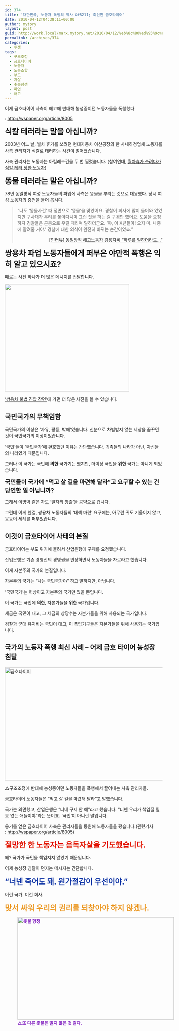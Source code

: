 ```yaml
---
id: 374
title: '대한민국, 노동자 폭행의 역사 &#8211; 최신판 금호타이어'
date: 2010-04-12T04:38:11+00:00
author: mytory
layout: post
guid: http://work.local/marx.mytory.net/2010/04/12/%eb%8c%80%ed%95%9c%eb%af%bc%ea%b5%ad-%eb%85%b8%eb%8f%99%ec%9e%90-%ed%8f%ad%ed%96%89%ec%9d%98-%ec%97%ad%ec%82%ac-%ec%b5%9c%ec%8b%a0%ed%8c%90-%ea%b8%88%ed%98%b8%ed%83%80%ec%9d%b4%ec%96%b4/
permalink: /archives/374
categories:
  - 투쟁
tags:
  - 구조조정
  - 금호타이어
  - 노동자
  - 노동조합
  - 부도
  - 자살
  - 촛불항쟁
  - 파업
  - 해고
---
```

어제 금호타이어 사측이 해고에 반대해 농성중이던 노동자들을 폭행했다&nbsp;

:&nbsp;<http://wspaper.org/article/8005>

<meta http-equiv="content-type" content="text/html; charset=utf-8" />


<span style="font-size: 18pt; "><b>식칼 테러라는 말을 아십니까?</b></span>

2003년 어느 날, 월차 휴가를 쓰려던 현대자동차 아산공장의 한 사내하청업체 노동자를 사측 관리자가 식칼로 테러하는 사건이 벌어졌습니다.

사측 관리자는 노동자는 아킬레스건을 두 번 찔렀습니다. (참여연대, <a href="http://blog.peoplepower21.org/Welfare/8630" target="_blank" title="[http://blog.peoplepower21.org/Welfare/8630]로 이동합니다.">월차휴가 쓰려다가 식칼 테러 당한 노동자</a>)

<span style="font-size: 18pt; "><b>똥물 테러라는 말은 아십니까?</b></span>

78년 동일방직 여성 노동자들의 파업에 사측은 똥물을 뿌리는 것으로 대응했다. 당시 여성 노동자의 증언을 들어 봅시다.

> &#8220;나도 &#8216;똥물사건&#8217; 때 정면으로 &#8216;똥물&#8217;을 맞았어요. 경찰이 회사에 많이 들어와 있었지만 구사대가 우리를 쫓아다니며 그런 짓을 하는 걸 구경만 했어요. 도움을 요청하자 경찰들은 곤봉으로 우릴 때리며 말하더군요. &#8216;야, 이 X년들아! 오지 마. 나중에 말려줄 거야.&#8217; 경찰에 대한 의식이 완전히 바뀌는 순간이었죠.&#8221;&nbsp; 
> 
> <p style="text-align: right; ">
>   <a href="http://www.ohmynews.com/NWS_Web/view/at_pg.aspx?CNTN_CD=A0000322165" target="_blank" title="[http://www.ohmynews.com/NWS_Web/view/at_pg.aspx?CNTN_CD=A0000322165]로 이동합니다.">[인터뷰] 동일방직 해고노동자 김용자씨 &#8220;하루를 일하더라도&#8230;&#8221;</a>
> </p>

<span style="font-size: 18pt; "><b>쌍용차 파업 노동자들에게 퍼부은 야만적 폭행은 익히 알고 있으시죠?</b></span>

때로는 사진 하나가 더 많은 메시지를 전달합니다.

<img src="http://work.local/marx.mytory.net/wp-content/uploads/1/cfile24.uf.1561A3014BC29A632B990A.jpg" class="aligncenter" width="397" height="342" alt="" filename="구타2-2.jpg" filemime="image/jpeg" />

<a href="http://spar2003.tistory.com/119" target="_blank" title="[http://spar2003.tistory.com/119]로 이동합니다.">&#8216;쌍용차 불법 진압 장면&#8217;</a>에 가면 더 많은 사진을 볼 수 있습니다.

## 국민국가의 무책임함
  


국민국가의 이상은 &#8216;자유, 평등, 박애&#8217;였습니다. 신분으로 차별받지 않는 세상을 꿈꾸던 것이 국민국가의 이상이었습니다. 

&#8216;국민&#8217;들이 &#8216;국민국가&#8217;에 환호했던 이유는 간단했습니다. 귀족들의 나라가 아닌, 자신들의 나라였기 때문입니다.

그러나 이 국가는 국민에 **의한** 국가기는 했지만, 더이상 국민을 **위한** 국가는 아니게 되었습니다.

<span style="font-size: 14pt; "><b>국민들이 국가에 &#8220;먹고 살 길을 마련해 달라&#8221;고 요구할 수 있는 건 당연한 일 아닙니까?</b></span>

그래서 이명박 같은 자도 &#8216;일자리 창출&#8217;을 공약으로 겁니다.

그런데 이게 웬걸, 쌍용차 노동자들의 &#8216;대책 마련&#8217; 요구에는, 아무런 귀도 기울이지 않고, 몽둥이 세례를 퍼부었습니다.

## 이것이 금호타이어 사태의 본질

금호타이어는 부도 위기에 몰려서 산업은행에 구제를 요청했습니다.

산업은행은 기존 경영진의 경영권을 인정하면서 노동자들을 자르라고 했습니다.

이게 자본주의 국가의 본질입니다.

자본주의 국가는 &#8220;나는 국민국가야&#8221; 하고 말하지만, 아닙니다.

&#8216;국민국가&#8217;는 허상이고 자본주의 국가만 있을 뿐입니다.

이 국가는 국민에 **의한**, 자본가들을 **위한** 국가입니다.

세금은 국민이 내고, 그 세금의 상당수는 자본가들을 위해 사용되는 국가입니다.

경찰과 군대 유지비는 국민이 대고, 이 폭압기구들은 자본가들을 위해 사용되는 국가입니다.

## 국가의 노동자 폭행 최신 사례 &#8211; 어제 금호 타이어 농성장 침탈<figure style="width: 540px" class="wp-caption aligncenter">

<img src="http://work.local/marx.mytory.net/wp-content/uploads/1/cfile21.uf.1719280E4BC2A13085D4AF.jpg" width="540" height="360" alt="금호타이어" filename="cfile21.uf.1719280E4BC2A13085D4AF.jpg" filemime="" /><figcaption class="wp-caption-text">△구조조정에 반대해 농성중이던 노동자들을 폭행해서 끌어내는 사측 관리자들.</figcaption></figure> 

금호타이어 노동자들은 &#8220;먹고 살 길을 마련해 달라&#8221;고 말했습니다.

국가는 외면했고, 산업은행은 &#8220;너네 구제 안 해&#8221;라고 했습니다. &#8220;너넨 우리가 책임질 필요 없는 애들이야&#8221;라는 뜻이죠. &#8216;국민&#8217;이 아니란 말입니다.

용기를 얻은 금호타이어 사측은 관리자들을 동원해 노동자들을 팼습니다.(관련기사 :&nbsp;<http://wspaper.org/article/8005>)

<meta http-equiv="content-type" content="text/html; charset=utf-8" />

<span style="font-size: 18pt; "><font class="Apple-style-span" color="#E31600"><b>절망한 한 노동자는 음독자살을 기도했습니다.</b></font></span>

왜? 국가가 국민을 책임지지 않았기 때문입니다.

어제 농성장 침탈이 던지는 메시지는 간단합니다.

<span style="font-size: 18pt; "><font class="Apple-style-span" color="#193DA9"><b>&#8220;너넨 죽어도 돼. 원가절감이 우선이야.&#8221;</b></font></span>

이런 국가. 이런 회사.

<span style="font-size: 18pt; "><b><font class="Apple-style-span" color="#EC9C2C">맞서 싸워 우리의 권리를 되찾아야 하지 않겠나.</font></b></span>

<span style="font-size: 18pt; "><font class="Apple-style-span" color="#801FBF"><b><span style="font-size: 10pt; "><span style="font-size: 9pt; "><figure style="width: 500px" class="wp-caption aligncenter"><img src="http://work.local/marx.mytory.net/wp-content/uploads/1/cfile23.uf.1756A5044BC2A31B54873A.jpg" width="500" height="328" alt="촛불 항쟁" filename="cfile23.uf.1756A5044BC2A31B54873A.jpg" filemime="" /><figcaption class="wp-caption-text">△또 다른 촛불은 멀지 않은 것 같다.</figcaption></figure></span></span></b></font></span>